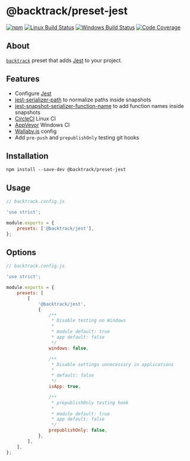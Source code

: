 # @backtrack/preset-jest

[![npm](https://img.shields.io/npm/v/@backtrack/preset-jest.svg?label=npm%20version)](https://www.npmjs.com/package/@backtrack/preset-jest)
[![Linux Build Status](https://img.shields.io/circleci/project/github/chrisblossom/backtrack-preset-jest/master.svg?label=linux%20build)](https://circleci.com/gh/chrisblossom/backtrack-preset-jest/tree/master)
[![Windows Build Status](https://img.shields.io/appveyor/ci/chrisblossom/backtrack-preset-jest/master.svg?label=windows%20build)](https://ci.appveyor.com/project/chrisblossom/backtrack-preset-jest/branch/master)
[![Code Coverage](https://img.shields.io/codecov/c/github/chrisblossom/backtrack-preset-jest/master.svg)](https://codecov.io/gh/chrisblossom/backtrack-preset-jest/branch/master)

## About

[`backtrack`](https://github.com/chrisblossom/backtrack) preset that adds [Jest](https://facebook.github.io/jest/) to your project.

## Features

-   Configure [Jest](https://facebook.github.io/jest/)
-   [jest-serializer-path](https://github.com/tribou/jest-serializer-path/) to normalize paths inside snapshots
-   [jest-snapshot-serializer-function-name](https://github.com/suchipi/jest-snapshot-serializer-function-name) to add function names inside snapshots
-   [CircleCI](https://circleci.com/) Linux CI
-   [AppVeyor](https://www.appveyor.com/) Windows CI
-   [Wallaby.js](https://wallabyjs.com/) config
-   Add `pre-push` and `prepublishOnly` testing git hooks

## Installation

`npm install --save-dev @backtrack/preset-jest`

## Usage

```js
// backtrack.config.js

'use strict';

module.exports = {
    presets: ['@backtrack/jest'],
};
```

## Options

```js
// backtrack.config.js

'use strict';

module.exports = {
    presets: [
        [
            '@backtrack/jest',
            {
                /**
                 * Disable testing on Windows
                 *
                 * module default: true
                 * app default: false
                 */
                windows: false,

                /**
                 * Disable settings unnecessary in applications
                 *
                 * default: false
                 */
                isApp: true,

                /**
                 * prepublishOnly testing hook
                 *
                 * module default: true
                 * app default: false
                 */
                prepublishOnly: false,
            },
        ],
    ],
};
```
